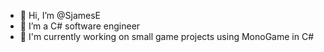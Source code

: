 - 👋 Hi, I’m @SjamesE
- 👀 I’m a C# software engineer 
- 🌱 I'm currently working on small game projects using MonoGame in C#

<!---
SjamesE/SjamesE is a ✨ special ✨ repository because its `README.md` (this file) appears on your GitHub profile.
You can click the Preview link to take a look at your changes.
--->

